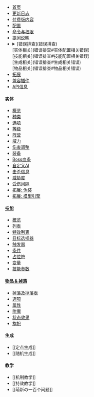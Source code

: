 * [首页](home)
* [更新日志](更新日志)
* [付费版内容](付费版内容)
* [配置](配置)
* [命令与权限](命令与权限)
* [提问说明](提问说明)
* <details><summary>[错误排查](错误排查)</details>
  [实体相关](错误排查#实体配置相关错误)<br>
  [技能相关](错误排查#技能配置相关错误)<br>
  [生成相关](错误排查#生成相关错误)<br>
  [物品相关](错误排查#物品相关错误)</details>
* [拓展](拓展)
* [兼容插件](兼容插件)
* [API信息](API)
#### [实体](实体)
  * [概览](实体)
  * [种类](实体/种类)
  * [选项](实体/选项)
  * [等级](实体/等级)
  * [阵营](实体/阵营)
  * [威力](实体/威力)
  * [伤害调整](实体/伤害调整)
  * [装备](实体/装备)
  * [Boss血条](实体/Boss血条)
  * [自定义AI](实体/AI)
  * [击杀信息](实体/击杀信息)
  * [威胁度](实体/威胁度)
  * [受伤间隔](受伤间隔)
  * [拓展: 伪装](实体/伪装)
  * [拓展: 模型引擎](Model-Engine)
#### [技能](技能/概览)
  * [概览](技能/概览)
  * [列表](技能/列表)
  * [特效列表](技能/Effects)
  * [目标选择器](技能/目标选择器)
  * [触发器](技能/触发器)
  * [条件](条件)
  * [占位符](技能/占位符)
  * [变量](技能/变量)
  * [技能参数](/技能/技能参数)
#### [物品 & 掉落](物品)
  * [掉落及掉落表](物品/掉落)
  * [选项](物品/选项)
  * [属性](物品/属性)
  * [附魔](物品/附魔)
  * [状态效果](物品/状态效果)
  * [旗帜](物品/旗帜)

#### 生成
  * [[定点生成]]
  * [[随机生成]]

#### 教学
  * [[机制教学]]
  * [[特效教学]]
  * [[萌新の一百个问题]]